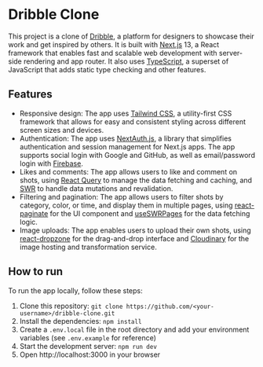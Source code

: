 # Dribble Clone

This project is a clone of [Dribble](https://dribbble.com/), a platform for designers to showcase their work and get inspired by others. It is built with [Next.js](https://nextjs.org/) 13, a React framework that enables fast and scalable web development with server-side rendering and app router. It also uses [TypeScript](https://www.typescriptlang.org/), a superset of JavaScript that adds static type checking and other features.

## Features

- Responsive design: The app uses [Tailwind CSS](https://tailwindcss.com/), a utility-first CSS framework that allows for easy and consistent styling across different screen sizes and devices.
- Authentication: The app uses [NextAuth.js](https://next-auth.js.org/), a library that simplifies authentication and session management for Next.js apps. The app supports social login with Google and GitHub, as well as email/password login with [Firebase](https://firebase.google.com/).
- Likes and comments: The app allows users to like and comment on shots, using [React Query](https://react-query.tanstack.com/) to manage the data fetching and caching, and [SWR](https://swr.vercel.app/) to handle data mutations and revalidation.
- Filtering and pagination: The app allows users to filter shots by category, color, or time, and display them in multiple pages, using [react-paginate](https://www.npmjs.com/package/react-paginate) for the UI component and [useSWRPages](https://swr.vercel.app/docs/pagination) for the data fetching logic.
- Image uploads: The app enables users to upload their own shots, using [react-dropzone](https://react-dropzone.js.org/) for the drag-and-drop interface and [Cloudinary](https://cloudinary.com/) for the image hosting and transformation service.

## How to run

To run the app locally, follow these steps:

1. Clone this repository: `git clone https://github.com/<your-username>/dribble-clone.git`
2. Install the dependencies: `npm install`
3. Create a `.env.local` file in the root directory and add your environment variables (see `.env.example` for reference)
4. Start the development server: `npm run dev`
5. Open http://localhost:3000 in your browser
